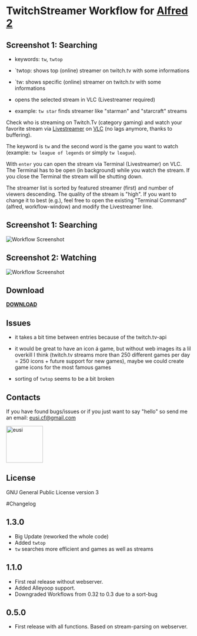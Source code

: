 TwitchStreamer Workflow for [Alfred 2](http://www.alfredapp.com)
==============================

## Screenshot 1: Searching
* keywords: `tw`, `twtop`

* `twtop: shows top (online) streamer on twitch.tv with some informations

* `tw: shows specific (online) streamer on twitch.tv with some informations

* opens the selected stream in VLC (Livestreamer required)

* example: `tw star` finds streamer like "starman" and "starcraft" streams


Check who is streaming on Twitch.Tv (category gaming) and watch your favorite stream via [Livestreamer](https://github.com/chrippa/livestreamer) on [VLC](http://www.videolan.org/vlc/index.html) (no lags anymore, thanks to buffering).

The keyword is `tw` and the second word is the game you want to watch (example: `tw league of legends` or simply `tw league`).

With `enter` you can open the stream via Terminal (Livestreamer) on VLC. The Terminal has to be open (in background) while you watch the stream. If you close the Terminal the stream will be shutting down.

The streamer list is sorted by featured streamer (first) and number of viewers descending. The quality of the stream is "high". If you want to change it to best (e.g.), feel free to open the existing "Terminal Command" (alfred, workflow-window) and modify the Livestreamer line.


## Screenshot 1: Searching
![Workflow Screenshot](https://github.com/eusi/alfred2-twitch-streamer/blob/master/screenshots/workflow1.jpg?raw=true)

## Screenshot 2: Watching
![Workflow Screenshot](https://github.com/eusi/alfred2-twitch-streamer/blob/master/screenshots/workflow2.jpg?raw=true)


## Download
**[DOWNLOAD](https://github.com/eusi/alfred2-twitch-streamer/blob/master/workflow/TwitchStreamer.alfredworkflow?raw=true)**


## Issues

* it takes a bit time between entries because of the twitch.tv-api

* it would be great to have an icon á game, but without web images its a lil overkill I think (twitch.tv streams more than 250 different games per day = 250 icons + future support for new games), maybe we could create game icons for the most famous games

* sorting of `twtop` seems to be a bit broken


## Contacts

If you have found bugs/issues or if you just want to say "hello" so send me an email: eusi.cf@gmail.com

<a href="https://github.com/eusi"><img src="https://2.gravatar.com/avatar/d954b2ec10b10436505ae62fe972df97?d=https%3A%2F%2Fidenticons.github.com%2Fe098fc2b57681a6f25ba17badf99aa6f.png&r=x&s=440" alt="eusi" title="eusi" width="100" height="100"></a>


## License

GNU General Public License version 3



#Changelog

## 1.3.0

* Big Update (reworked the whole code)
* Added `twtop`
* `tw` searches more efficient and games as well as streams


## 1.1.0

* First real release without webserver.
* Added Alleyoop support.
* Downgraded Workflows from 0.32 to 0.3 due to a sort-bug


## 0.5.0

* First release with all functions. Based on stream-parsing on webserver.

